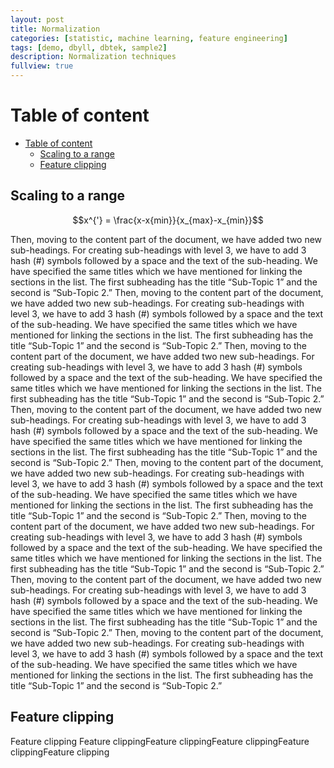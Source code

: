 ```yaml
---
layout: post
title: Normalization
categories: [statistic, machine learning, feature engineering]
tags: [demo, dbyll, dbtek, sample2]
description: Normalization techniques
fullview: true
---
```

# Table of content
- [Table of content](#table-of-content)
  - [Scaling to a range](#scaling-to-a-range)
  - [Feature clipping](#feature-clipping)

## Scaling to a range
$$x^{'} = \frac{x-x{min}}{x_{max}-x_{min}}$$

Then, moving to the content part of the document, we have added two new sub-headings. For creating sub-headings with level 3, we have to add 3 hash (#) symbols followed by a space and the text of the sub-heading. We have specified the same titles which we have mentioned for linking the sections in the list. The first subheading has the title “Sub-Topic 1” and the second is “Sub-Topic 2.”
Then, moving to the content part of the document, we have added two new sub-headings. For creating sub-headings with level 3, we have to add 3 hash (#) symbols followed by a space and the text of the sub-heading. We have specified the same titles which we have mentioned for linking the sections in the list. The first subheading has the title “Sub-Topic 1” and the second is “Sub-Topic 2.”
Then, moving to the content part of the document, we have added two new sub-headings. For creating sub-headings with level 3, we have to add 3 hash (#) symbols followed by a space and the text of the sub-heading. We have specified the same titles which we have mentioned for linking the sections in the list. The first subheading has the title “Sub-Topic 1” and the second is “Sub-Topic 2.”
Then, moving to the content part of the document, we have added two new sub-headings. For creating sub-headings with level 3, we have to add 3 hash (#) symbols followed by a space and the text of the sub-heading. We have specified the same titles which we have mentioned for linking the sections in the list. The first subheading has the title “Sub-Topic 1” and the second is “Sub-Topic 2.”
Then, moving to the content part of the document, we have added two new sub-headings. For creating sub-headings with level 3, we have to add 3 hash (#) symbols followed by a space and the text of the sub-heading. We have specified the same titles which we have mentioned for linking the sections in the list. The first subheading has the title “Sub-Topic 1” and the second is “Sub-Topic 2.”
Then, moving to the content part of the document, we have added two new sub-headings. For creating sub-headings with level 3, we have to add 3 hash (#) symbols followed by a space and the text of the sub-heading. We have specified the same titles which we have mentioned for linking the sections in the list. The first subheading has the title “Sub-Topic 1” and the second is “Sub-Topic 2.”
Then, moving to the content part of the document, we have added two new sub-headings. For creating sub-headings with level 3, we have to add 3 hash (#) symbols followed by a space and the text of the sub-heading. We have specified the same titles which we have mentioned for linking the sections in the list. The first subheading has the title “Sub-Topic 1” and the second is “Sub-Topic 2.”
Then, moving to the content part of the document, we have added two new sub-headings. For creating sub-headings with level 3, we have to add 3 hash (#) symbols followed by a space and the text of the sub-heading. We have specified the same titles which we have mentioned for linking the sections in the list. The first subheading has the title “Sub-Topic 1” and the second is “Sub-Topic 2.”

## Feature clipping
Feature clipping
Feature clippingFeature clippingFeature clippingFeature clippingFeature clipping